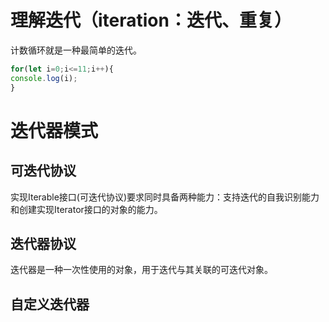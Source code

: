 # 理解迭代（iteration：迭代、重复）

计数循环就是一种最简单的迭代。

```js
for(let i=0;i<=11;i++){
console.log(i);
}
```



# 迭代器模式

## 可迭代协议

实现Iterable接口(可迭代协议)要求同时具备两种能力：支持迭代的自我识别能力和创建实现Iterator接口的对象的能力。

## 迭代器协议

迭代器是一种一次性使用的对象，用于迭代与其关联的可迭代对象。

## 自定义迭代器





































